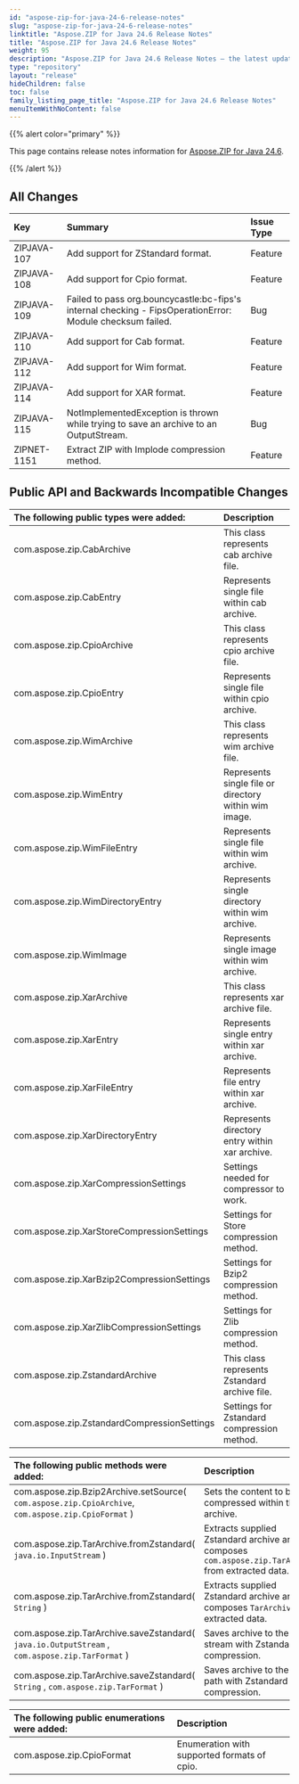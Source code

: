 ```yaml
---
id: "aspose-zip-for-java-24-6-release-notes"
slug: "aspose-zip-for-java-24-6-release-notes"
linktitle: "Aspose.ZIP for Java 24.6 Release Notes"
title: "Aspose.ZIP for Java 24.6 Release Notes"
weight: 95
description: "Aspose.ZIP for Java 24.6 Release Notes – the latest updates and fixes."
type: "repository"
layout: "release"
hideChildren: false
toc: false
family_listing_page_title: "Aspose.ZIP for Java 24.6 Release Notes"
menuItemWithNoContent: false
---
```


{{% alert color="primary" %}} 

This page contains release notes information for [Aspose.ZIP for Java 24.6](https://releases.aspose.com/zip/java/24-6/).

{{% /alert %}} 
## **All Changes**

|**Key**|**Summary**|**Issue Type**|
| :- | :- | :- |
| ZIPJAVA-107 | Add support for ZStandard format. | Feature |
| ZIPJAVA-108 | Add support for Cpio format. | Feature |
| ZIPJAVA-109 | Failed to pass org.bouncycastle:bc-fips's internal checking - FipsOperationError: Module checksum failed. | Bug |
| ZIPJAVA-110 | Add support for Cab format. | Feature |
| ZIPJAVA-112 | Add support for Wim format. | Feature |
| ZIPJAVA-114 | Add support for XAR format. | Feature |
| ZIPJAVA-115 | NotImplementedException is thrown while trying to save an archive to an OutputStream. | Bug |
| ZIPNET-1151 | Extract ZIP with Implode compression method. | Feature |


## **Public API and Backwards Incompatible Changes**
|**The following public types were added:**|**Description**|
| :- | :- |
| com.aspose.zip.CabArchive | This class represents cab archive file. |
| com.aspose.zip.CabEntry | Represents single file within cab archive. |
| com.aspose.zip.CpioArchive | This class represents cpio archive file. |
| com.aspose.zip.CpioEntry | Represents single file within cpio archive. |
| com.aspose.zip.WimArchive | This class represents wim archive file. |
| com.aspose.zip.WimEntry | Represents single file or directory within wim image. |
| com.aspose.zip.WimFileEntry | Represents single file within wim archive. |
| com.aspose.zip.WimDirectoryEntry | Represents single directory within wim archive. |
| com.aspose.zip.WimImage | Represents single image within wim archive. |
| com.aspose.zip.XarArchive | This class represents xar archive file. |
| com.aspose.zip.XarEntry | Represents single entry within xar archive. |
| com.aspose.zip.XarFileEntry | Represents file entry within xar archive. |
| com.aspose.zip.XarDirectoryEntry | Represents directory entry within xar archive. |
| com.aspose.zip.XarCompressionSettings | Settings needed for compressor to work. |
| com.aspose.zip.XarStoreCompressionSettings | Settings for Store compression method. |
| com.aspose.zip.XarBzip2CompressionSettings | Settings for Bzip2 compression method. |
| com.aspose.zip.XarZlibCompressionSettings | Settings for Zlib compression method. |
| com.aspose.zip.ZstandardArchive | This class represents Zstandard archive file. |
| com.aspose.zip.ZstandardCompressionSettings | Settings for Zstandard compression method. |

|**The following public methods were added:**|**Description**|
| :- | :- |
| com.aspose.zip.Bzip2Archive.setSource( `com.aspose.zip.CpioArchive`, `com.aspose.zip.CpioFormat` ) | Sets the content to be compressed within the archive. |
| com.aspose.zip.TarArchive.fromZstandard( `java.io.InputStream` ) | Extracts supplied Zstandard archive and composes `com.aspose.zip.TarArchive` from extracted data. |
| com.aspose.zip.TarArchive.fromZstandard( `String` ) | Extracts supplied Zstandard archive and composes `TarArchive` from extracted data. |
| com.aspose.zip.TarArchive.saveZstandard( `java.io.OutputStream` , `com.aspose.zip.TarFormat` ) | Saves archive to the stream with Zstandard compression. |
| com.aspose.zip.TarArchive.saveZstandard( `String` , `com.aspose.zip.TarFormat` ) | Saves archive to the file by path with Zstandard compression. |

|**The following public enumerations were added:**|**Description**|
| :- | :- |
| com.aspose.zip.CpioFormat | Enumeration with supported formats of cpio. |
